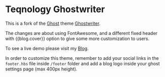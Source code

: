 # Teqnology Ghostwriter 

This is a fork of the [Ghost](http://github.com/tryghost/ghost/) theme [Ghostwriter](http://roryg.github.io/ghostwriter).

The changes are about using FontAwesome, and a different fixed header with {{blog.cover}} option to give some more customization to users.

To see a live demo please visit my [Blog](http://curiousnerd.me).

In order to customize this theme, remember to add your social links in the `footer.hbs` file inside `/footer` folder and add a blog logo inside your ghost settings page (max 400px height).
